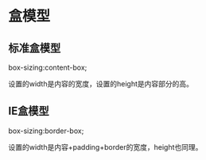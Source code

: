 # 盒模型

## 标准盒模型

box-sizing:content-box;

设置的width是内容的宽度，设置的height是内容部分的高。

## IE盒模型

box-sizing:border-box;

设置的width是内容+padding+border的宽度，height也同理。
